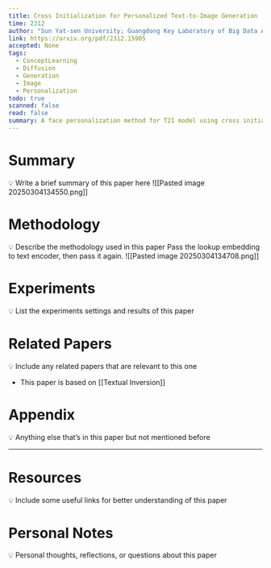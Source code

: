 ```yaml
---
title: Cross Initialization for Personalized Text-to-Image Generation
time: 2312
author: "Sun Yat-sen University; Guangdong Key Laboratory of Big Data Analysis and Processing\r; Linnan University; East China Normal University; The Hong Kong Polytechnic Universiy"
link: https://arxiv.org/pdf/2312.15905
accepted: None
tags:
  - ConceptLearning
  - Diffusion
  - Generation
  - Image
  - Personalization
todo: true
scanned: false
read: false
summary: A face personalization method for T2I model using cross initialization of embeddings.
---
```

# Summary
💡 Write a brief summary of this paper here
![[Pasted image 20250304134550.png]]
# Methodology
💡 Describe the methodology used in this paper
Pass the lookup embedding to text encoder, then pass it again.
![[Pasted image 20250304134708.png]]
# Experiments
💡 List the experiments settings and results of this paper

# Related Papers
💡 Include any related papers that are relevant to this one
- This paper is based on [[Textual Inversion]]
# Appendix
💡 Anything else that’s in this paper but not mentioned before

---
# Resources
💡 Include some useful links for better understanding of this paper

# Personal Notes
💡 Personal thoughts, reflections, or questions about this paper